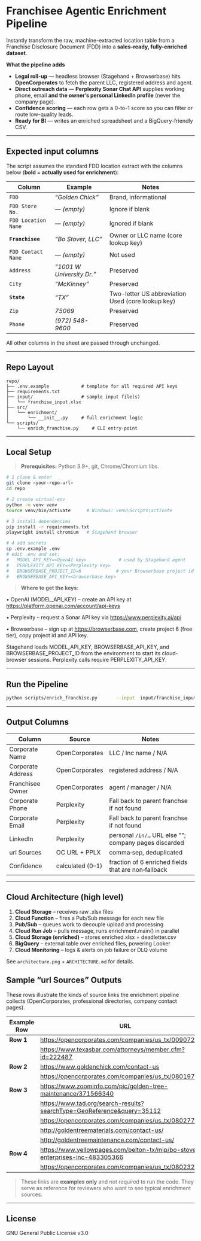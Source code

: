 
# Franchisee Agentic Enrichment Pipeline

Instantly transform the raw, machine-extracted location table from a Franchise Disclosure Document (FDD) into a **sales-ready, fully-enriched dataset**.

**What the pipeline adds**

* **Legal roll-up** — headless browser (Stagehand + Browserbase) hits **OpenCorporates** to fetch the parent LLC, registered address and agent.  
* **Direct outreach data** — **Perplexity Sonar Chat API** supplies working phone, email **and the owner’s personal LinkedIn profile** (never the company page).  
* **Confidence scoring** — each row gets a 0-to-1 score so you can filter or route low-quality leads.  
* **Ready for BI** — writes an enriched spreadsheet and a BigQuery-friendly CSV.

---

## Expected input columns

The script assumes the standard FDD location extract with the columns below
(**bold = actually used for enrichment**):

| Column               | Example                | Notes |
|----------------------|------------------------|-------|
| `FDD`                | *“Golden Chick”*       | Brand, informational |
| `FDD Store No.`      | — _(empty)_            | Ignore if blank|
| `FDD Location Name`  | — _(empty)_            | Ignored if blank |
| **`Franchisee`**     | *“Bo Stover, LLC”*     | Owner or LLC name (core lookup key) |
| `FDD Contact Name`   | — _(empty)_            | Not used |
| `Address`            | *“1001 W University Dr.”* | Preserved |
| `City`               | *“McKinney”*           | Preserved |
| **`State`**          | *“TX”*                 | Two-letter US abbreviation Used (core lookup key) |
| `Zip`                | *75069*                | Preserved |
| `Phone`              | *(972) 548-9600*       | Preserved |

All other columns in the sheet are passed through unchanged.

---

## Repo Layout
```
repo/
├── .env.example            # template for all required API keys
├── requirements.txt
├── input/                  # sample input file(s)
│   └── franchise_input.xlsx
├── src/
│   └── enrichment/
│       └── __init__.py     # full enrichment logic
└── scripts/
    └── enrich_franchise.py     # CLI entry‑point
```

---

## Local Setup
> **Prerequisites:** Python 3.9+, git, Chrome/Chromium libs.

```bash
# 1 clone & enter
git clone <your‑repo‑url>
cd repo

# 2 create virtual‑env
python -m venv venv
source venv/bin/activate      # Windows: venv\Scripts\activate

# 3 install dependencies
pip install -r requirements.txt
playwright install chromium   # Stagehand browser

# 4 add secrets
cp .env.example .env
# edit .env and set:
#   MODEL_API_KEY=<OpenAI key>            # used by Stagehand agent
#   PERPLEXITY_API_KEY=<Perplexity key>
#   BROWSERBASE_PROJECT_ID=6             # your Browserbase project id
#   BROWSERBASE_API_KEY=<browserbase key>
```

> **Where to get the keys:**

• OpenAI (MODEL_API_KEY) – create an API key at https://platform.openai.com/account/api-keys

• Perplexity – request a Sonar API key via https://www.perplexity.ai/api

• Browserbase – sign up at https://browserbase.com, create project 6 (free tier), copy project id and API key.

Stagehand loads MODEL_API_KEY, BROWSERBASE_API_KEY, and BROWSERBASE_PROJECT_ID from the environment to start its cloud-browser sessions. Perplexity calls require PERPLEXITY_API_KEY.

---

## Run the Pipeline
```bash
python scripts/enrich_franchise.py       --input  input/franchise_input.xlsx       --output output/enriched.xlsx
```

---

## Output Columns

| Column            | Source            | Notes                                                  |
|-------------------|-------------------|--------------------------------------------------------|
| Corporate Name    | OpenCorporates    | LLC / Inc name / N/A                                   |
| Corporate Address | OpenCorporates    | registered address / N/A                               |
| Franchisee Owner  | OpenCorporates    | agent / manager / N/A                                  |
| Corporate Phone   | Perplexity        | Fall back to parent franchse if not found              |
| Corporate Email   | Perplexity        | Fall back to parent franchse if not found              |
| LinkedIn          | Perplexity        | personal `/in/…` URL else ""; company pages discarded  |
| url Sources       | OC URL + PPLX     | comma‑sep, deduplicated                                |
| Confidence        | calculated (0–1)  | fraction of 6 enriched fields that are non‑fallback    |

---

## Cloud Architecture (high level)

1. **Cloud Storage** – receives raw .xlsx files
2. **Cloud Function** – fires a Pub/Sub message for each new file
3. **Pub/Sub** – queues work to decouple upload and processing
4. **Cloud Run Job** – pulls message, runs enrichment.main() in parallel
5. **Cloud Storage (enriched)** – stores enriched.xlsx + deadletter.csv
6. **BigQuery** – external table over enriched files, powering Looker
7. **Cloud Monitoring** – logs & alerts on job failure or DLQ volume

See `architecture.png` + `ARCHITECTURE.md` for details.


## Sample “url Sources” Outputs

These rows illustrate the kinds of source links the enrichment pipeline
collects (OpenCorporates, professional directories, company contact pages).

| Example Row | URL |
|-------------|-----|
| **Row 1** | https://opencorporates.com/companies/us_tx/0090725202 |
|           | https://www.texasbar.com/attorneys/member.cfm?id=222487 |
| **Row 2** | https://www.goldenchick.com/contact-us |
|           | https://opencorporates.com/companies/us_tx/0801979572 |
| **Row 3** | https://www.zoominfo.com/pic/golden-tree-maintenance/371566340 |
|           | https://www.tad.org/search-results?searchType=GeoReference&query=35112 |
|           | https://opencorporates.com/companies/us_tx/0802771753 |
|           | http://goldentreematerials.com/contact-us/ |
|           | http://goldentreemaintenance.com/contact-us/ |
| **Row 4** | https://www.yellowpages.com/belton-tx/mip/bo-stover-enterprises-inc-483305366 |
|           | https://opencorporates.com/companies/us_tx/0802323589 |

> These links are **examples only** and not required to run the code. They serve
> as reference for reviewers who want to see typical enrichment sources.


---

## License
GNU General Public License v3.0
